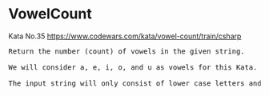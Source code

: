 # VowelCount
Kata No.35 https://www.codewars.com/kata/vowel-count/train/csharp
<pre>
Return the number (count) of vowels in the given string.

We will consider a, e, i, o, and u as vowels for this Kata.

The input string will only consist of lower case letters and/or spaces.
</pre>